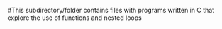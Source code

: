 #This subdirectory/folder contains files with programs written in C that explore the use of functions and nested loops
